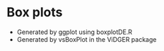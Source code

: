 # Box plots

* Generated by ggplot using boxplotDE.R
* Generated by vsBoxPlot in the ViDGER package
